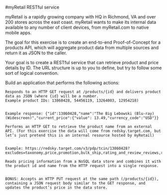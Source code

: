 #myRetail RESTful service

myRetail is a rapidly growing company with HQ in Richmond, VA and over 200 stores across the east coast. myRetail wants to make its internal data available to any number of client devices, from myRetail.com to native mobile apps.

The goal for this exercise is to create an end-to-end Proof-of-Concept for a products API, which will aggregate product data from multiple sources and return it as JSON to the caller.

Your goal is to create a RESTful service that can retrieve product and price details by ID. The URL structure is up to you to define, but try to follow some sort of logical convention.

Build an application that performs the following actions:
    
    Responds to an HTTP GET request at /products/{id} and delivers product data as JSON (where {id} will be a number.
    Example product IDs: 13860428, 54456119, 13264003, 12954218)


    Example response: {"id":13860428,"name":"The Big Lebowski (Blu-ray) (Widescreen)","current_price":{"value": 13.49,"currency_code":"USD"}}
    
    Performs an HTTP GET to retrieve the product name from an external API. (For this exercise the data will come from redsky.target.com, but let’s just pretend this is an internal resource hosted by myRetail)  


    Example: https://redsky.target.com/v3/pdp/tcin/13860428?excludes=taxonomy,price,promotion,bulk_ship,rating_and_review_reviews,rating_and_review_statistics,question_answer_statistics&key=candidate

    Reads pricing information from a NoSQL data store and combines it with the product id and name from the HTTP request into a single response.  

    BONUS: Accepts an HTTP PUT request at the same path (/products/{id}), containing a JSON request body similar to the GET response, and updates the product’s price in the data store.  

